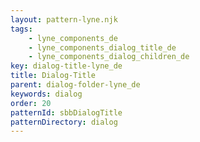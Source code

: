 ```yaml
---
layout: pattern-lyne.njk
tags: 
    - lyne_components_de
    - lyne_components_dialog_title_de
    - lyne_components_dialog_children_de
key: dialog-title-lyne_de
title: Dialog-Title
parent: dialog-folder-lyne_de
keywords: dialog
order: 20
patternId: sbbDialogTitle
patternDirectory: dialog
---
```

